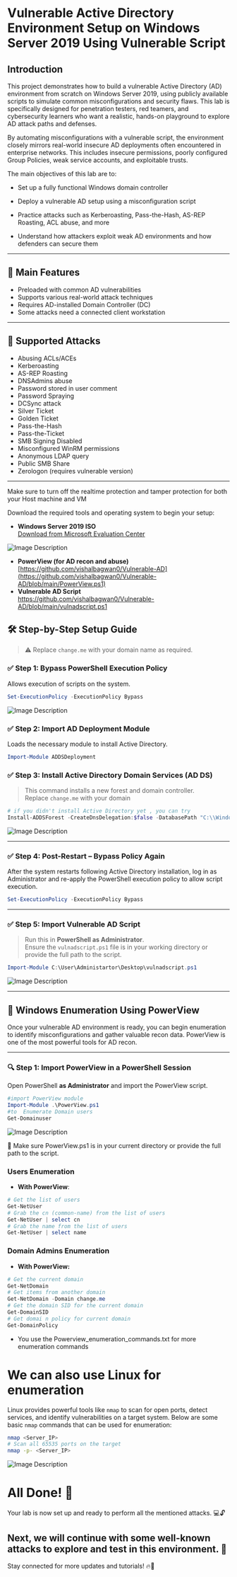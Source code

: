 # Vulnerable Active Directory Environment Setup on Windows Server 2019 Using Vulnerable Script
## Introduction
This project demonstrates how to build a vulnerable Active Directory (AD) environment from scratch on Windows Server 2019, using publicly available scripts to simulate common misconfigurations and security flaws. This lab is specifically designed for penetration testers, red teamers, and cybersecurity learners who want a realistic, hands-on playground to explore AD attack paths and defenses.

By automating misconfigurations with a vulnerable script, the environment closely mirrors real-world insecure AD deployments often encountered in enterprise networks. This includes insecure permissions, poorly configured Group Policies, weak service accounts, and exploitable trusts.

The main objectives of this lab are to:

 - Set up a fully functional Windows domain controller

 - Deploy a vulnerable AD setup using a misconfiguration script

 - Practice attacks such as Kerberoasting, Pass-the-Hash, AS-REP Roasting, ACL abuse, and more

 - Understand how attackers exploit weak AD environments and how defenders can secure them

---

## 🔐 Main Features

- Preloaded with common AD vulnerabilities
- Supports various real-world attack techniques
- Requires AD-installed Domain Controller (DC)
- Some attacks need a connected client workstation

---

## 🎯 Supported Attacks

- Abusing ACLs/ACEs  
- Kerberoasting  
- AS-REP Roasting  
- DNSAdmins abuse  
- Password stored in user comment  
- Password Spraying  
- DCSync attack  
- Silver Ticket  
- Golden Ticket  
- Pass-the-Hash  
- Pass-the-Ticket  
- SMB Signing Disabled  
- Misconfigured WinRM permissions  
- Anonymous LDAP query  
- Public SMB Share  
- Zerologon (requires vulnerable version)

---

Make sure to turn off the realtime protection and tamper protection for both your Host machine and VM

Download the required tools and operating system to begin your setup:

- **Windows Server 2019 ISO**  
  [Download from Microsoft Evaluation Center](https://www.microsoft.com/en-in/evalcenter/evaluate-windows-server-2019)

![Image Description](https://github.com/vishalbagwan0/Vulnerable-AD/blob/main/Image/server%20page%20iso.png?raw=true)

- **PowerView (for AD recon and abuse)**  
[https://github.com/vishalbagwan0/Vulnerable-AD](https://github.com/vishalbagwan0/Vulnerable-AD/blob/main/PowerView.ps1)
- **Vulnerable AD Script**  
https://github.com/vishalbagwan0/Vulnerable-AD/blob/main/vulnadscript.ps1


## 🛠️ Step-by-Step Setup Guide

> ⚠️ Replace `change.me` with your domain name as required.

### ✅ Step 1: Bypass PowerShell Execution Policy

Allows execution of scripts on the system.

```powershell
Set-ExecutionPolicy -ExecutionPolicy Bypass
```

![Image Description](https://github.com/vishalbagwan0/Vulnerable-AD/blob/main/Image/1.png?raw=true)

### ✅ Step 2: Import AD Deployment Module

Loads the necessary module to install Active Directory.

```powershell
Import-Module ADDSDeployment
```

### ✅ Step 3: Install Active Directory Domain Services (AD DS)

> This command installs a new forest and domain controller.  
> Replace `change.me` with your domain

```powershell
# if you didn't install Active Directory yet , you can try 
Install-ADDSForest -CreateDnsDelegation:$false -DatabasePath "C:\\Windows\\NTDS" -DomainMode "7" -DomainName "change.me" -DomainNetbiosName "change" -ForestMode "7" -InstallDns:$true -LogPath "C:\\Windows\\NTDS" -NoRebootOnCompletion:$false -SysvolPath "C:\\Windows\\SYSVOL" -Force:$true

```

![Image Description](https://github.com/vishalbagwan0/Vulnerable-AD/blob/main/Image/71.png?raw=true)

---

### ✅ Step 4: Post-Restart – Bypass Policy Again

After the system restarts following Active Directory installation, log in as Administrator and re-apply the PowerShell execution policy to allow script execution.

```powershell
Set-ExecutionPolicy -ExecutionPolicy Bypass
```
---

### ✅ Step 5: Import Vulnerable AD Script

> Run this in **PowerShell as Administrator**.  
> Ensure the `vulnadscript.ps1` file is in your working directory or provide the full path to the script.

```powershell
Import-Module C:\User\Administartor\Desktop\vulnadscript.ps1
```

![Image Description](https://github.com/vishalbagwan0/Vulnerable-AD/blob/main/Image/10.png?raw=true)

---

## 🧭 Windows Enumeration Using PowerView

Once your vulnerable AD environment is ready, you can begin enumeration to identify misconfigurations and gather valuable recon data. PowerView is one of the most powerful tools for AD recon.

---

### 🔍 Step 1: Import PowerView in a PowerShell Session

Open PowerShell **as Administrator** and import the PowerView script.

```powershell
#import PowerView module
Import-Module .\PowerView.ps1
#to  Enumerate Domain users
Get-Domainuser
```

![Image Description](https://github.com/vishalbagwan0/Vulnerable-AD/blob/main/Image/14.png?raw=true)

📝 Make sure PowerView.ps1 is in your current directory or provide the full path to the script.

### Users Enumeration

- **With PowerView**:
```powershell
# Get the list of users
Get-NetUser                       
# Grab the cn (common-name) from the list of users
Get-NetUser | select cn                           
# Grab the name from the list of users
Get-NetUser | select name           
```
### Domain Admins Enumeration

- **With PowerView:**
```powershell
# Get the current domain
Get-NetDomain
# Get items from another domain
Get-NetDomain -Domain change.me
# Get the domain SID for the current domain
Get-DomainSID                                         
# Get domai n policy for current domain
Get-DomainPolicy 
```
- You use the Powerview_enumeration_commands.txt for more enumeration commands

# We can also use Linux for enumeration

Linux provides powerful tools like `nmap` to scan for open ports, detect services, and identify vulnerabilities on a target system. Below are some basic `nmap` commands that can be used for enumeration:

```bash
nmap <Server_IP>
# Scan all 65535 ports on the target
nmap -p- <Server_IP>
```
![Image Description](https://github.com/vishalbagwan0/Vulnerable-AD/blob/main/Image/17.png?raw=true)

# All Done! 🎉

Your lab is now set up and ready to perform all the mentioned attacks. 💻🔓

## Next, we will continue with some well-known attacks to explore and test in this environment. 🚀

Stay connected for more updates and tutorials! 🔥📡


